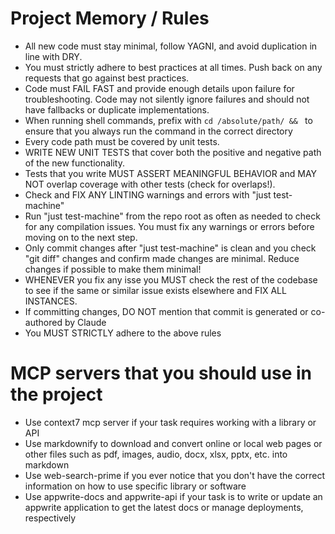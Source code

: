 # Project Memory / Rules

- All new code must stay minimal, follow YAGNI, and avoid duplication in line with DRY.
- You must strictly adhere to best practices at all times. Push back on any requests that go against best practices.
- Code must FAIL FAST and provide enough details upon failure for troubleshooting. Code may not silently ignore failures and should not have fallbacks or duplicate implementations.
- When running shell commands, prefix with `cd /absolute/path/ && ` to ensure that you always run the command in the correct directory
- Every code path must be covered by unit tests.
- WRITE NEW UNIT TESTS that cover both the positive and negative path of the new functionality.
- Tests that you write MUST ASSERT MEANINGFUL BEHAVIOR and MAY NOT overlap coverage with other tests (check for overlaps!).
- Check and FIX ANY LINTING warnings and errors with "just test-machine"
- Run "just test-machine" from the repo root as often as needed to check for any compilation issues. You must fix any warnings or errors before moving on to the next step.
- Only commit changes after "just test-machine" is clean and you check "git diff" changes and confirm made changes are minimal. Reduce changes if possible to make them minimal!
- WHENEVER you fix any isse you MUST check the rest of the codebase to see if the same or similar issue exists elsewhere and FIX ALL INSTANCES.
- If committing changes, DO NOT mention that commit is generated or co-authored by Claude
- You MUST STRICTLY adhere to the above rules

# MCP servers that you should use in the project
- Use context7 mcp server if your task requires working with a library or API
- Use markdownify to download and convert online or local web pages or other files such as pdf, images, audio, docx, xlsx, pptx, etc. into markdown
- Use web-search-prime if you ever notice that you don't have the correct information on how to use specific library or software
- Use appwrite-docs and appwrite-api if your task is to write or update an appwrite application to get the latest docs or manage deployments, respectively 
